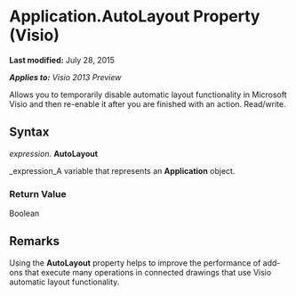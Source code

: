 
# Application.AutoLayout Property (Visio)

 **Last modified:** July 28, 2015

 _**Applies to:** Visio 2013 Preview_

Allows you to temporarily disable automatic layout functionality in Microsoft Visio and then re-enable it after you are finished with an action. Read/write.


## Syntax

 _expression_. **AutoLayout**

 _expression_A variable that represents an  **Application** object.


### Return Value

Boolean


## Remarks

Using the  **AutoLayout** property helps to improve the performance of add-ons that execute many operations in connected drawings that use Visio automatic layout functionality.

